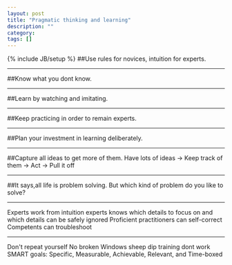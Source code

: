 ```yaml
---
layout: post
title: "Pragmatic thinking and learning"
description: ""
category: 
tags: []
---
```

{% include JB/setup %}
##Use rules for novices, intuition for experts.
***
##Know what you dont know.
***
##Learn by watching and imitating.
***
##Keep practicing in order to remain experts.
***
##Plan your investment in learning deliberately.
***
##Capture all ideas to get more of them.
	Have lots of ideas -> Keep track of them -> Act -> Pull it off
***
##It says,all life is problem solving. But which kind of problem do you like to solve?
***
Experts work from intuition experts knows which details to focus on and which details can be safely ignored
Proficient practitioners can self-correct
Competents can troubleshoot

***
Don't repeat yourself
No broken Windows
sheep dip training dont work
SMART goals: Specific, Measurable, Achievable, Relevant, and Time-boxed